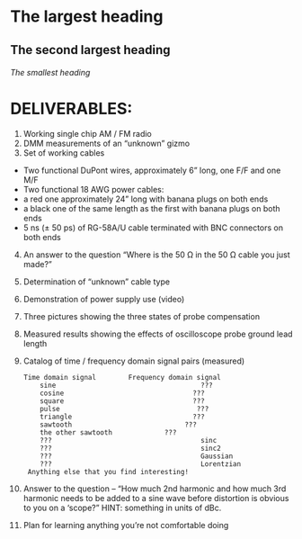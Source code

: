 # The largest heading
## The second largest heading
###### The smallest heading 
# DELIVERABLES:

1. Working single chip AM / FM radio
2. DMM measurements of an “unknown” gizmo
3. Set of working cables
- Two functional DuPont wires, approximately 6” long, one F/F and one M/F
- Two functional 18 AWG power cables:
 - a red one approximately 24” long with banana plugs on both ends
 - a black one of the same length as the first with banana plugs on both ends
- 5 ns (± 50 ps) of RG-58A/U cable terminated with BNC connectors on both ends
4. An answer to the question “Where is the 50 Ω in the 50 Ω cable you just made?”
5. Determination of “unknown” cable type
6. Demonstration of power supply use (video)
7. Three pictures showing the three states of probe compensation
8. Measured results showing the effects of oscilloscope probe ground lead length
9. Catalog of time / frequency domain signal pairs (measured)

       Time domain signal        Frequency domain signal
           sine                                    ???
           cosine                                ???
           square                                ???
           pulse                                  ???
           triangle                              ???
           sawtooth                            ???
           the other sawtooth             ???
           ???                                     sinc
           ???                                     sinc2
           ???                                     Gaussian
           ???                                     Lorentzian
        Anything else that you find interesting!

10.	Answer to the question – “How much 2nd harmonic and how much 3rd harmonic needs to be added to a sine wave before distortion is obvious to you on a ‘scope?” HINT: something in units of dBc.
11.	Plan for learning anything you’re not comfortable doing 
